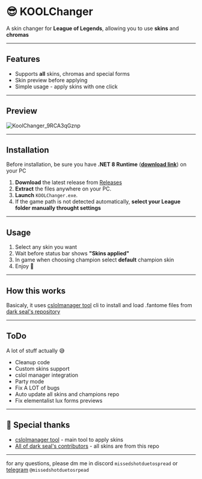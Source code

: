 # 😎 KOOLChanger
A skin changer for **League of Legends**, allowing you to use **skins** and **chromas**

---

## Features

- Supports **all** skins, chromas and special forms
- Skin preview before applying
- Simple usage - apply skins with one click

---

## Preview
![KoolChanger_9RCA3qGznp](https://github.com/user-attachments/assets/87f2300b-0458-4085-b0b3-a8b9a99ffde9)


---

## Installation

Before installation, be sure you have **.NET 8 Runtime** ([**download link**](https://dotnet.microsoft.com/en-us/download/dotnet/8.0)) on your PC 

1. **Download** the latest release from [Releases](https://github.com/saQult/koolchanger/releases) 
2. **Extract** the files anywhere on your PC.
3. **Launch** `KOOLChanger.exe`.
4. If the game path is not detected automatically, **select your League folder manually throught settings**

---

## Usage

1. Select any skin you want
2. Wait before status bar shows **"Skins applied"**
3. In game when choosing champion select **default** champion skin
4. Enjoy 🤗

---

## How this works
Basicaly, it uses [cslolmanager tool](https://github.com/LeagueToolkit/cslol-manager/tree/master/cslol-tools) cli to install and load .fantome files from [dark seal's repository](https://github.com/darkseal-org/lol-skins-developer)

---

## ToDo
A lot of stuff actually 😅
- Cleanup code
- Custom skins support
- cslol manager integration
- Party mode
- Fix A LOT of bugs
- Auto update all skins and champions repo
- Fix elementalist lux forms previews
   
---

## 🙏 Special thanks
- [cslolmanager tool](https://github.com/LeagueToolkit/cslol-manager/tree/master/cslol-tools) - main tool to apply skins
- [All of dark seal's contributors](https://github.com/darkseal-org/lol-skins-developer) - all skins are from this repo

---

for any questions, please dm me in discord `missedshotduetospread` or [telegram](https://t.me/missedshotduetospread) `@missedshotduetosrpead`

